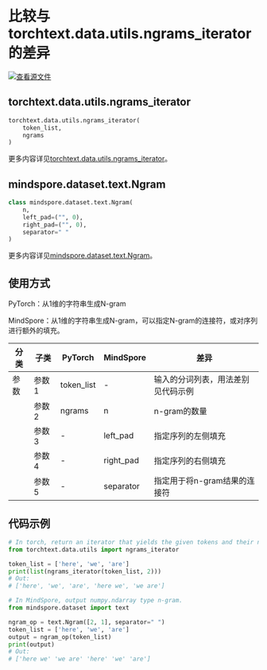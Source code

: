 # 比较与torchtext.data.utils.ngrams_iterator的差异

[![查看源文件](https://mindspore-website.obs.cn-north-4.myhuaweicloud.com/website-images/r2.3.2/resource/_static/logo_source.svg)](https://gitee.com/mindspore/docs/blob/r2.3.2/docs/mindspore/source_zh_cn/note/api_mapping/pytorch_diff/Ngram.md)

## torchtext.data.utils.ngrams_iterator

```python
torchtext.data.utils.ngrams_iterator(
    token_list,
    ngrams
)
```

更多内容详见[torchtext.data.utils.ngrams_iterator](https://pytorch.org/text/0.9.0/data_utils.html#ngrams-iterator)。

## mindspore.dataset.text.Ngram

```python
class mindspore.dataset.text.Ngram(
    n,
    left_pad=("", 0),
    right_pad=("", 0),
    separator=" "
)
```

更多内容详见[mindspore.dataset.text.Ngram](https://mindspore.cn/docs/zh-CN/r2.3.2/api_python/dataset_text/mindspore.dataset.text.Ngram.html#mindspore.dataset.text.Ngram)。

## 使用方式

PyTorch：从1维的字符串生成N-gram

MindSpore：从1维的字符串生成N-gram，可以指定N-gram的连接符，或对序列进行额外的填充。

| 分类       | 子类         | PyTorch      | MindSpore      | 差异          |
| ---------- | ------------ | ------------ | ---------      | ------------- |
| 参数       | 参数 1       | token_list    | -         | 输入的分词列表，用法差别见代码示例 |
|            | 参数 2       | ngrams          | n          | n-gram的数量 |
|            | 参数 3       | -           | left_pad        | 指定序列的左侧填充 |
|            | 参数 4       | -     | right_pad          | 指定序列的右侧填充 |
|            | 参数 5       | -          | separator     | 指定用于将n-gram结果的连接符 |

## 代码示例

```python
# In torch, return an iterator that yields the given tokens and their ngrams.
from torchtext.data.utils import ngrams_iterator

token_list = ['here', 'we', 'are']
print(list(ngrams_iterator(token_list, 2)))
# Out:
# ['here', 'we', 'are', 'here we', 'we are']

# In MindSpore, output numpy.ndarray type n-gram.
from mindspore.dataset import text

ngram_op = text.Ngram([2, 1], separator=" ")
token_list = ['here', 'we', 'are']
output = ngram_op(token_list)
print(output)
# Out:
# ['here we' 'we are' 'here' 'we' 'are']
```
